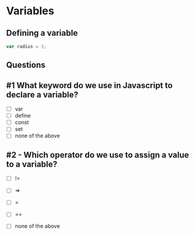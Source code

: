 # Variables

## Defining a variable

```javascript
var radius = 3;
```

## Questions

## \#1 What keyword do we use in Javascript to declare a variable?

* [ ] var
* [ ] define
* [ ] const
* [ ] set
* [ ] none of the above

## \#2 - Which operator do we use to assign a value to a variable?

* [ ] !=
* [ ] =&gt;
* [ ] =
* [ ] ==
* [ ] none of the above

